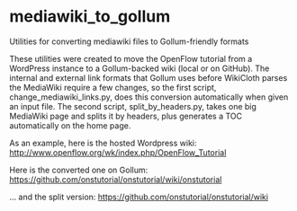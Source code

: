 mediawiki_to_gollum
===================

Utilities for converting mediawiki files to Gollum-friendly formats

These utilities were created to move the OpenFlow tutorial from a WordPress instance to a Gollum-backed wiki (local or on GitHub).  The internal and external link formats that Gollum uses before WikiCloth parses the MediaWiki require a few changes, so the first script, change_mediawiki_links.py, does this conversion automatically when given an input file.  The second script, split_by_headers.py, takes one big MediaWiki page and splits it by headers, plus generates a TOC automatically on the home page. 

As an example, here is the hosted Wordpress wiki:
http://www.openflow.org/wk/index.php/OpenFlow_Tutorial

Here is the converted one on Gollum:
https://github.com/onstutorial/onstutorial/wiki/onstutorial

... and the split version:
https://github.com/onstutorial/onstutorial/wiki 
